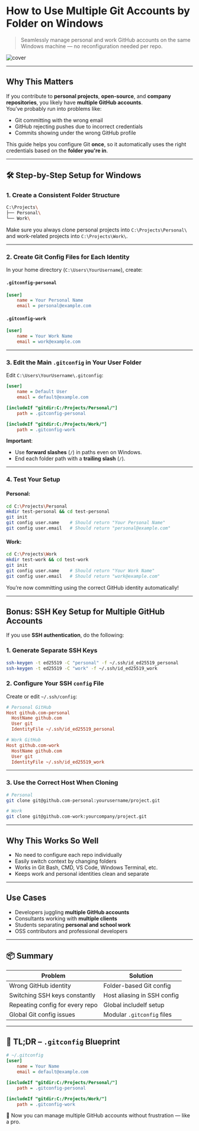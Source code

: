 # How to Use Multiple Git Accounts by Folder on Windows

> Seamlessly manage personal and work GitHub accounts on the same Windows machine — no reconfiguration needed per repo.

![cover](https://iamchandra.com/assets/images/multgits.png)

---

##  Why This Matters

If you contribute to **personal projects**, **open-source**, and **company repositories**, you likely have **multiple GitHub accounts**.  
You’ve probably run into problems like:

- Git committing with the wrong email
- GitHub rejecting pushes due to incorrect credentials
- Commits showing under the wrong GitHub profile

This guide helps you configure Git **once**, so it automatically uses the right credentials based on the **folder you're in**.

---

## 🛠 Step-by-Step Setup for Windows

### 1. Create a Consistent Folder Structure

```bash
C:\Projects\
├── Personal\
└── Work\
```

Make sure you always clone personal projects into `C:\Projects\Personal\`  
and work-related projects into `C:\Projects\Work\`.

---

### 2. Create Git Config Files for Each Identity

In your home directory (`C:\Users\YourUsername`), create:

#### `.gitconfig-personal`
```ini
[user]
    name = Your Personal Name
    email = personal@example.com
```

#### `.gitconfig-work`
```ini
[user]
    name = Your Work Name
    email = work@example.com
```

---

### 3. Edit the Main `.gitconfig` in Your User Folder

Edit `C:\Users\YourUsername\.gitconfig`:

```ini
[user]
    name = Default User
    email = default@example.com

[includeIf "gitdir:C:/Projects/Personal/"]
    path = .gitconfig-personal

[includeIf "gitdir:C:/Projects/Work/"]
    path = .gitconfig-work
```

**Important**:
- Use **forward slashes** (`/`) in paths even on Windows.
- End each folder path with a **trailing slash** (`/`).

---

### 4. Test Your Setup

#### Personal:
```bash
cd C:\Projects\Personal
mkdir test-personal && cd test-personal
git init
git config user.name    # Should return "Your Personal Name"
git config user.email   # Should return "personal@example.com"
```

#### Work:
```bash
cd C:\Projects\Work
mkdir test-work && cd test-work
git init
git config user.name    # Should return "Your Work Name"
git config user.email   # Should return "work@example.com"
```

You’re now committing using the correct GitHub identity automatically!

---

## Bonus: SSH Key Setup for Multiple GitHub Accounts

If you use **SSH authentication**, do the following:

### 1. Generate Separate SSH Keys

```bash
ssh-keygen -t ed25519 -C "personal" -f ~/.ssh/id_ed25519_personal
ssh-keygen -t ed25519 -C "work" -f ~/.ssh/id_ed25519_work
```

### 2. Configure Your SSH `config` File

Create or edit `~/.ssh/config`:

```ini
# Personal GitHub
Host github.com-personal
  HostName github.com
  User git
  IdentityFile ~/.ssh/id_ed25519_personal

# Work GitHub
Host github.com-work
  HostName github.com
  User git
  IdentityFile ~/.ssh/id_ed25519_work
```

---

### 3. Use the Correct Host When Cloning

```bash
# Personal
git clone git@github.com-personal:yourusername/project.git

# Work
git clone git@github.com-work:yourcompany/project.git
```

---

## Why This Works So Well

- No need to configure each repo individually  
- Easily switch context by changing folders  
- Works in Git Bash, CMD, VS Code, Windows Terminal, etc.  
- Keeps work and personal identities clean and separate  

---

## Use Cases

- Developers juggling **multiple GitHub accounts**
- Consultants working with **multiple clients**
- Students separating **personal and school work**
- OSS contributors and professional developers

---

## 📦 Summary

| Problem | Solution |
|--------|----------|
| Wrong GitHub identity | Folder-based Git config |
| Switching SSH keys constantly | Host aliasing in SSH config |
| Repeating config for every repo | Global includeIf setup |
| Global Git config issues | Modular `.gitconfig` files |

---

## 🧪 TL;DR – `.gitconfig` Blueprint

```ini
# ~/.gitconfig
[user]
    name = Your Name
    email = default@example.com

[includeIf "gitdir:C:/Projects/Personal/"]
    path = .gitconfig-personal

[includeIf "gitdir:C:/Projects/Work/"]
    path = .gitconfig-work
```

🔧 Now you can manage multiple GitHub accounts without frustration — like a pro.
